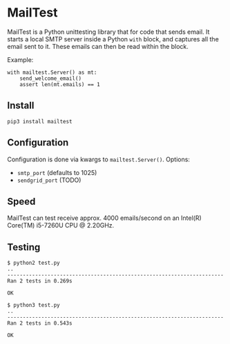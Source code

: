 # MailTest
MailTest is a Python unittesting library that for code that sends email.  It starts a local SMTP server inside a Python `with` block, and captures all the email sent to it.  These emails can then be read within the block.

Example:

```
with mailtest.Server() as mt:
    send_welcome_email()
    assert len(mt.emails) == 1
```

## Install
```
pip3 install mailtest
```

## Configuration
Configuration is done via kwargs to `mailtest.Server()`.  Options:
- `smtp_port` (defaults to 1025)
- `sendgrid_port` (TODO)

## Speed
MailTest can test receive approx. 4000 emails/second on an Intel(R) Core(TM) i5-7260U CPU @ 2.20GHz.

## Testing
```
$ python2 test.py 
..
----------------------------------------------------------------------
Ran 2 tests in 0.269s

OK
```
```
$ python3 test.py 
..
----------------------------------------------------------------------
Ran 2 tests in 0.543s

OK
```
